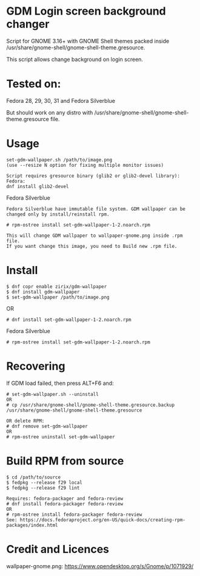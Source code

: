 # GDM Login screen background changer
Script for GNOME 3.16+ with GNOME Shell themes packed inside /usr/share/gnome-shell/gnome-shell-theme.gresource.

This script allows change background on login screen.

# Tested on:
Fedora 28, 29, 30, 31 and Fedora Silverblue

But should work on any distro with /usr/share/gnome-shell/gnome-shell-theme.gresource file.

# Usage
```shell
set-gdm-wallpaper.sh /path/to/image.png
(use --resize N option for fixing multiple monitor issues)

Script requires gresource binary (glib2 or glib2-devel library):
Fedora: 
dnf install glib2-devel
```
Fedora Silverblue
```shell
Fedora Silverblue have immutable file system. GDM wallpaper can be changed only by install/reinstall rpm.

# rpm-ostree install set-gdm-wallpaper-1-2.noarch.rpm

This will change GDM wallpaper to wallpaper-gnome.png inside .rpm file.
If you want change this image, you need to Build new .rpm file.
```

# Install
```
$ dnf copr enable zirix/gdm-wallpaper 
$ dnf install gdm-wallpaper
$ set-gdm-wallpaper /path/to/image.png
```

OR

```shell
# dnf install set-gdm-wallpaper-1-2.noarch.rpm
```

Fedora Silverblue
```shell
# rpm-ostree install set-gdm-wallpaper-1-2.noarch.rpm
```
# Recovering

If GDM load failed, then press ALT+F6 and:

```shell
# set-gdm-wallpaper.sh --uninstall
OR
# cp /usr/share/gnome-shell/gnome-shell-theme.gresource.backup /usr/share/gnome-shell/gnome-shell-theme.gresource

OR delete RPM:
# dnf remove set-gdm-wallpaper
OR 
# rpm-ostree uninstall set-gdm-wallpaper
```

# Build RPM from source
```shell
$ cd /path/to/source
$ fedpkg --release f29 local
$ fedpkg --release f29 lint

Requires: fedora-packager and fedora-review
# dnf install fedora-packager fedora-review
OR
# rpm-ostree install fedora-packager fedora-review
See: https://docs.fedoraproject.org/en-US/quick-docs/creating-rpm-packages/index.html
```

# Credit and Licences
wallpaper-gnome.png: https://www.opendesktop.org/s/Gnome/p/1071929/
